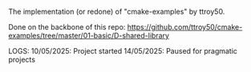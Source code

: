 The implementation (or redone) of "cmake-examples" by ttroy50.

Done on the backbone of this repo: https://github.com/ttroy50/cmake-examples/tree/master/01-basic/D-shared-library

LOGS:
10/05/2025: Project started
14/05/2025: Paused for pragmatic projects